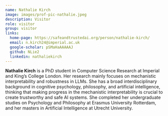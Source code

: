 ```yaml
---
name: Nathalie Kirch
image: images/prof-pic-nathalie.jpeg
description: Visitor
role: visitor
group: visitor
links:
  home-page: https://safeandtrustedai.org/person/nathalie-kirch/
  email: n.kirch24@imperial.ac.uk
  google-scholar: pSMaHaAAAAAJ
  github: NLie2
  linkedin: nathaliekirch
---
```


<strong>Nathalie Kirch</strong> is a PhD student in Computer Science Research at Imperial and King’s College London. Her research mainly focuses on mechanistic interpretability and robustness in LLMs. She has a broad interdisciplinary background in cognitive psychology, philosophy, and artificial intelligence, thinking that making progress in the mechanistic interpretability is crucial to create trustworthy and safe AI systems. She completed her undergraduate studies on Psychology and Philosophy at Erasmus University Rotterdam, and her masters in Artificial Intelligence at Utrecht University.
